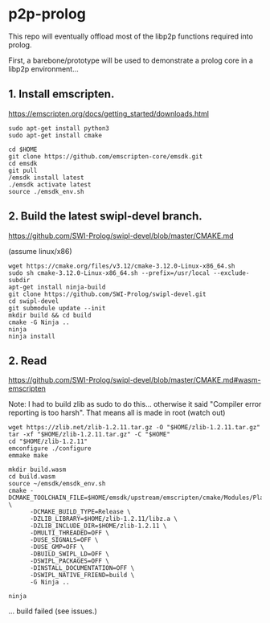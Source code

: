 # p2p-prolog

This repo will eventually offload most of the libp2p functions required into prolog.

First, a barebone/prototype will be used to demonstrate a prolog core in a libp2p environment...

## 1. Install emscripten.

<https://emscripten.org/docs/getting_started/downloads.html>

```
sudo apt-get install python3
sudo apt-get install cmake

cd $HOME
git clone https://github.com/emscripten-core/emsdk.git
cd emsdk
git pull
/emsdk install latest
./emsdk activate latest
source ./emsdk_env.sh
```

## 2. Build the latest swipl-devel branch.
<https://github.com/SWI-Prolog/swipl-devel/blob/master/CMAKE.md>

(assume linux/x86)
```
wget https://cmake.org/files/v3.12/cmake-3.12.0-Linux-x86_64.sh
sudo sh cmake-3.12.0-Linux-x86_64.sh --prefix=/usr/local --exclude-subdir
apt-get install ninja-build
git clone https://github.com/SWI-Prolog/swipl-devel.git
cd swipl-devel
git submodule update --init
mkdir build && cd build
cmake -G Ninja ..
ninja
ninja install
```


## 2. Read

<https://github.com/SWI-Prolog/swipl-devel/blob/master/CMAKE.md#wasm-emscripten>

Note: I had to build zlib as sudo to do this... otherwise it said "Compiler error reporting is too harsh". That means all is made in root (watch out)

```
wget https://zlib.net/zlib-1.2.11.tar.gz -O "$HOME/zlib-1.2.11.tar.gz"
tar -xf "$HOME/zlib-1.2.11.tar.gz" -C "$HOME"
cd "$HOME/zlib-1.2.11"
emconfigure ./configure
emmake make

mkdir build.wasm
cd build.wasm
source ~/emsdk/emsdk_env.sh
cmake -DCMAKE_TOOLCHAIN_FILE=$HOME/emsdk/upstream/emscripten/cmake/Modules/Platform/Emscripten.cmake \
      -DCMAKE_BUILD_TYPE=Release \
      -DZLIB_LIBRARY=$HOME/zlib-1.2.11/libz.a \
      -DZLIB_INCLUDE_DIR=$HOME/zlib-1.2.11 \
      -DMULTI_THREADED=OFF \
      -DUSE_SIGNALS=OFF \
      -DUSE_GMP=OFF \
      -DBUILD_SWIPL_LD=OFF \
      -DSWIPL_PACKAGES=OFF \
      -DINSTALL_DOCUMENTATION=OFF \
      -DSWIPL_NATIVE_FRIEND=build \
      -G Ninja ..

ninja
```

... build failed (see issues.)

